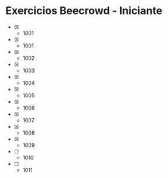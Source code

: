 # Exercicios Beecrowd - Iniciante

- [x] - 1001
- [x] - 1001
- [x] - 1002
- [x] - 1003
- [x] - 1004
- [x] - 1005
- [x] - 1006
- [x] - 1007
- [x] - 1008
- [x] - 1009
- [ ] - 1010
- [ ] - 1011